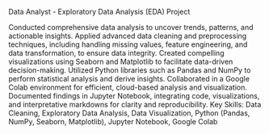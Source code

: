 Data Analyst - Exploratory Data Analysis (EDA) Project

Conducted comprehensive data analysis to uncover trends, patterns, and actionable insights.
Applied advanced data cleaning and preprocessing techniques, including handling missing values, feature engineering, and data transformation, to ensure data integrity.
Created compelling visualizations using Seaborn and Matplotlib to facilitate data-driven decision-making.
Utilized Python libraries such as Pandas and NumPy to perform statistical analysis and derive insights.
Collaborated in a Google Colab environment for efficient, cloud-based analysis and visualization.
Documented findings in Jupyter Notebook, integrating code, visualizations, and interpretative markdowns for clarity and reproducibility.
Key Skills: Data Cleaning, Exploratory Data Analysis, Data Visualization, Python (Pandas, NumPy, Seaborn, Matplotlib), Jupyter Notebook, Google Colab

